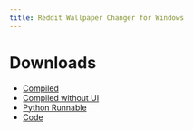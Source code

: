 ```yaml
---
title: Reddit Wallpaper Changer for Windows
---
```


# Downloads

- [Compiled](https://github.com/Surferlul/Wallpaper-Changer/archive/main.zip)
- [Compiled without UI](https://github.com/Surferlul/Wallpaper-Changer/archive/noui_main.zip)
- [Python Runnable](https://github.com/Surferlul/Wallpaper-Changer/archive/python.zip)
- [Code](https://github.com/Surferlul/Wallpaper-Changer/archive/code.zip)
